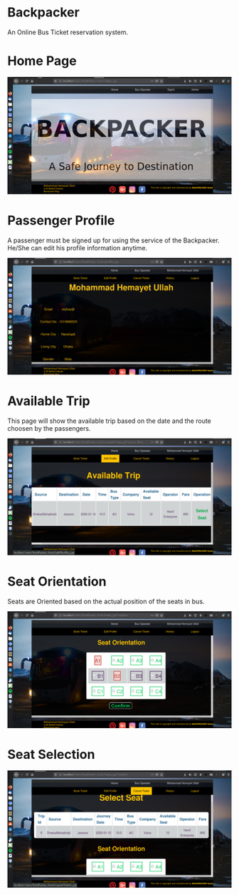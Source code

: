# Backpacker
An Online Bus Ticket reservation system. 

# Home Page

![](screenshot/backpacker.png)

# Passenger Profile
A passenger must be signed up for using the service of the Backpacker. He/She can edit his profile information anytime. 

![](screenshot/backpacker-profile.png)

# Available Trip
This page will show the available trip based on the date and the route choosen by the passengers. 

![](screenshot/backpacker-availabletrip.png)

# Seat Orientation
Seats are Oriented based on the actual position of the seats in bus. 

![](screenshot/seat-orientation.png)

# Seat Selection

![](screenshot/select-seat.png)

